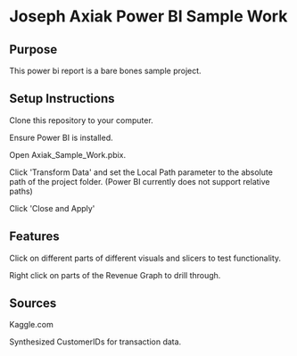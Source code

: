 # Joseph Axiak Power BI Sample Work
## Purpose
This power bi report is a bare bones sample project.
## Setup Instructions
Clone this repository to your computer.

Ensure Power BI is installed.

Open Axiak_Sample_Work.pbix.

Click 'Transform Data' and set the Local Path parameter to the absolute path of the project folder.  (Power BI currently does not support relative paths)

Click 'Close and Apply'

## Features
Click on different parts of different visuals and slicers to test functionality.

Right click on parts of the Revenue Graph to drill through.

## Sources

Kaggle.com

Synthesized CustomerIDs for transaction data.